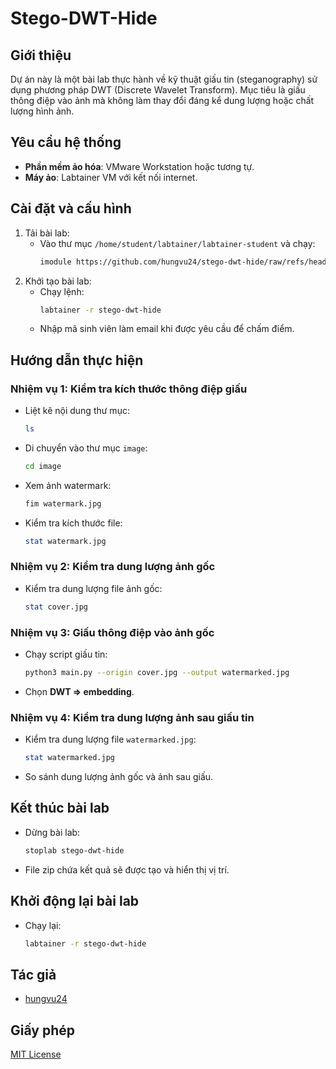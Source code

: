 # Stego-DWT-Hide

## Giới thiệu
Dự án này là một bài lab thực hành về kỹ thuật giấu tin (steganography) sử dụng phương pháp DWT (Discrete Wavelet Transform). Mục tiêu là giấu thông điệp vào ảnh mà không làm thay đổi đáng kể dung lượng hoặc chất lượng hình ảnh.

## Yêu cầu hệ thống
- **Phần mềm ảo hóa**: VMware Workstation hoặc tương tự.
- **Máy ảo**: Labtainer VM với kết nối internet.

## Cài đặt và cấu hình
1. Tải bài lab:
   - Vào thư mục `/home/student/labtainer/labtainer-student` và chạy:
     ```bash
     imodule https://github.com/hungvu24/stego-dwt-hide/raw/refs/heads/main/imodule.tar
     ```
2. Khởi tạo bài lab:
   - Chạy lệnh:
     ```bash
     labtainer -r stego-dwt-hide
     ```
   - Nhập mã sinh viên làm email khi được yêu cầu để chấm điểm.

## Hướng dẫn thực hiện

### Nhiệm vụ 1: Kiểm tra kích thước thông điệp giấu
- Liệt kê nội dung thư mục:
  ```bash
  ls
  ```
- Di chuyển vào thư mục `image`:
  ```bash
  cd image
  ```
- Xem ảnh watermark:
  ```bash
  fim watermark.jpg
  ```
- Kiểm tra kích thước file:
  ```bash
  stat watermark.jpg
  ```

### Nhiệm vụ 2: Kiểm tra dung lượng ảnh gốc
- Kiểm tra dung lượng file ảnh gốc:
  ```bash
  stat cover.jpg
  ```

### Nhiệm vụ 3: Giấu thông điệp vào ảnh gốc
- Chạy script giấu tin:
  ```bash
  python3 main.py --origin cover.jpg --output watermarked.jpg
  ```
- Chọn **DWT => embedding**.

### Nhiệm vụ 4: Kiểm tra dung lượng ảnh sau giấu tin
- Kiểm tra dung lượng file `watermarked.jpg`:
  ```bash
  stat watermarked.jpg
  ```
- So sánh dung lượng ảnh gốc và ảnh sau giấu.

## Kết thúc bài lab
- Dừng bài lab:
  ```bash
  stoplab stego-dwt-hide
  ```
- File zip chứa kết quả sẽ được tạo và hiển thị vị trí.

## Khởi động lại bài lab
- Chạy lại:
  ```bash
  labtainer -r stego-dwt-hide
  ```

## Tác giả
- [hungvu24](https://github.com/hungvu24)

## Giấy phép
[MIT License](LICENSE)
